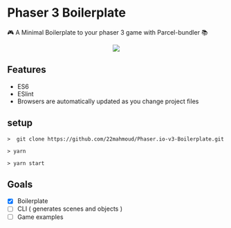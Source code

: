# Phaser 3 Boilerplate

🎮 A Minimal Boilerplate to your phaser 3 game with Parcel-bundler 📚

<div style="text-align:center"><img src ="https://i.imgur.com/b9aFxtD.jpg" /></div>

## Features

* ES6
* ESlint
* Browsers are automatically updated as you change project files

## setup

```
>  git clone https://github.com/22mahmoud/Phaser.io-v3-Boilerplate.git
```

```
> yarn
```

```
> yarn start
```

## Goals

* [x] Boilerplate
* [ ] CLI ( generates scenes and objects )
* [ ] Game examples

